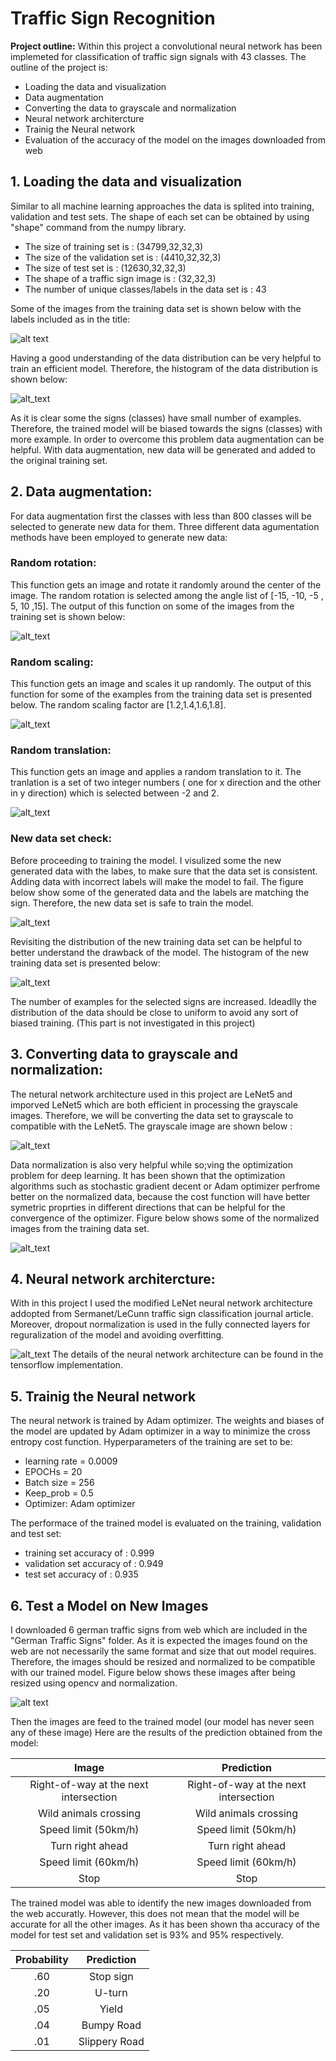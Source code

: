 # **Traffic Sign Recognition** 


**Project outline:**
Within this project a convolutional neural network has been implemeted for classification of traffic sign signals with 43 classes.
The outline of the project is:
* Loading the data and visualization
* Data augmentation
* Converting the data to grayscale and normalization
* Neural network architercture
* Trainig the Neural network
* Evaluation of the accuracy of the model on the images downloaded from web


[//]: # (Image References)

[image1]: ./Figures/data_set.jpg
[image2]: ./Figures/histogram.jpg 
[image3]: ./Figures/rotation.jpg 
[image4]: ./Figures/scaled.jpg 
[image5]: ./Figures/translated.jpg 
[image6]: ./Figures/augmented_data.jpg
[image7]: ./Figures/new_histogram.jpg
[image8]: ./Figures/grayscale.jpg
[image9]: ./Figures/normalized.jpg
[image10]: ./Figures/modifiedLeNet.jpg
[image11]: ./Figures/normalized_web_images.jpg





## 1. Loading the data and visualization
Similar to all machine learning approaches the data is splited into training, validation and test sets. The shape of each set can be obtained by using "shape" command from the numpy library.

* The size of training set is : (34799,32,32,3)
* The size of the validation set is : (4410,32,32,3)
* The size of test set is : (12630,32,32,3)
* The shape of a traffic sign image is : (32,32,3)
* The number of unique classes/labels in the data set is : 43

Some of the images from the training data set is shown below with the labels included as in the title:

![alt text][image1]

Having a good understanding of the data distribution can be very helpful to train an efficient model. Therefore, the histogram of the data distribution is shown below:

![alt_text][image2]

As it is clear some the signs (classes) have small number of examples. Therefore, the trained model will be biased towards the signs (classes) with more example. In order to overcome this problem data augmentation can be helpful. With data augmentation, new data will be generated and added to the original training set.
## 2. Data augmentation:
For data augmentation first the classes with less than 800 classes will be selected to generate new data for them. Three different data agumentation methods have been employed to generate new data:

###  Random rotation:
This function gets an image and rotate it randomly around the center of the image. The random rotation is selected among the angle list of [-15, -10, -5 , 5, 10 ,15]. The output of this function on some of the images from the training set is shown below:

![alt_text][image3]

### Random scaling:
This function gets an image and scales it up randomly. The output of this function for some of the examples from the training data set is presented below. The random scaling factor are [1.2,1.4,1.6,1.8].

![alt_text][image4]

### Random translation:
This function gets an image and applies a random translation to it. The tranlation is a set of two integer numbers ( one for x direction and the other in y direction) which is selected between -2 and 2.

![alt_text][image5]

### New data set check:
Before proceeding to training the model. I visulized some the new generated data with the labes, to make sure that the data set is consistent. Adding data with incorrect labels will make the model to fail. The figure below show some of the generated data and the labels are matching the sign. Therefore, the new data set is safe to train the model.

![alt_text][image6]

Revisiting the distribution of the new training data set can be helpful to better understand the drawback of the model. The histogram of the new training data set is presented below:

![alt_text][image7]

The number of examples for the selected signs are increased. Ideadlly the distribution of the data should be close to uniform to avoid any sort of biased training. (This part is not investigated in this project)

## 3. Converting data to grayscale and normalization:
The netural network architecture used in this project are LeNet5 and imporved LeNet5 which are both efficient in processing the grayscale images. Therefore, we will be converting the data set to grayscale to compatible with the LeNet5. The grayscale image are shown below :

![alt_text][image8]

Data normalization is also very helpful while so;ving the optimization problem for deep learning. It has been shown that the optimization algorithms such as stochastic gradient decent or Adam optimizer perfrome better on the normalized data, because the cost function will have better symetric proprties in different directions that can be helpful for the convergence of the optimizer. Figure below shows some of the normalized images from the training data set.

![alt_text][image9]

## 4. Neural network architercture:

With in this project I used the modified LeNet neural network architecture addopted from Sermanet/LeCunn traffic sign classification journal article. Moreover, dropout normalization is used in the fully connected layers for reguralization of the model and avoiding overfitting.

![alt_text][image10]
The details of the neural network architecture can be found in the tensorflow implementation.

## 5. Trainig the Neural network

The neural network is trained by Adam optimizer. The weights and biases of the model are updated by Adam optimizer in a way to minimize the cross entropy cost function. Hyperparameters of the training are set to be:

* learning rate = 0.0009
* EPOCHs = 20
* Batch size = 256
* Keep_prob = 0.5
* Optimizer: Adam optimizer


The performace of the trained model is evaluated on the training, validation and test set:
* training set accuracy of : 0.999
* validation set accuracy of : 0.949
* test set accuracy of : 0.935

## 6. Test a Model on New Images

I downloaded 6 german traffic signs from web which are included in the "German Traffic Signs" folder. As it is expected the images found on the web are not necessarily the same format and size that out model requires. Therefore, the images should be resized and normalized to be compatible with our trained model. Figure below shows these images after being resized using opencv and normalization.

![alt text][image11]

Then the images are feed to the trained model (our model has never seen any of these image)
Here are the results of the prediction obtained from the model:

| Image			        |     Prediction	        					| 
|:---------------------:|:---------------------------------------------:| 
| Right-of-way at the next intersection      		| Right-of-way at the next intersection   									| 
| Wild animals crossing     			| Wild animals crossing 										|
| Speed limit (50km/h)					| Speed limit (50km/h)											|
| Turn right ahead	      		| Turn right ahead					 				|
| Speed limit (60km/h)			| Speed limit (60km/h)      					|
| Stop			| Stop      					|

The trained model was able to identify the new images downloaded from the web accuratly. However, this does not mean that the model will be accurate for all the other images. As it has been shown tha accuracy of the model for test set and validation set is 93% and 95% respectively.



| Probability         	|     Prediction	        					| 
|:---------------------:|:---------------------------------------------:| 
| .60         			| Stop sign   									| 
| .20     				| U-turn 										|
| .05					| Yield											|
| .04	      			| Bumpy Road					 				|
| .01				    | Slippery Road      							|




